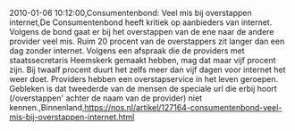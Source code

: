 2010-01-06 10:12:00,Consumentenbond: Veel mis bij overstappen internet,De Consumentenbond heeft kritiek op aanbieders van internet. Volgens de bond gaat er bij het overstappen van de ene naar de andere provider veel mis. Ruim 20 procent van de overstappers zit langer dan een dag zonder internet. Volgens een afspraak die de providers met staatssecretaris Heemskerk gemaakt hebben, mag dat maar vijf procent zijn. Bij twaalf procent duurt het zelfs meer dan vijf dagen voor internet het weer doet. Providers hebben een overstapservice in het leven geroepen. Gebleken is dat tweederde van de mensen de speciale url die erbij hoort (/overstappen' achter de naam van de provider) niet kennen.,Binnenland,https://nos.nl/artikel/127164-consumentenbond-veel-mis-bij-overstappen-internet.html